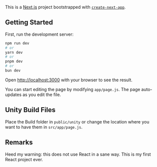 This is a [Next.js](https://nextjs.org/) project bootstrapped with [`create-next-app`](https://github.com/vercel/next.js/tree/canary/packages/create-next-app).


## Getting Started

First, run the development server:

```bash
npm run dev
# or
yarn dev
# or
pnpm dev
# or
bun dev
```

Open [http://localhost:3000](http://localhost:3000) with your browser to see the result.

You can start editing the page by modifying `app/page.js`. The page auto-updates as you edit the file.


## Unity Build Files

Place the Build folder in `public/unity` or change the location where you want to have them in `src/app/page.js`.


## Remarks

Heed my warning: this does not use React in a sane way. This is my first React project ever.
